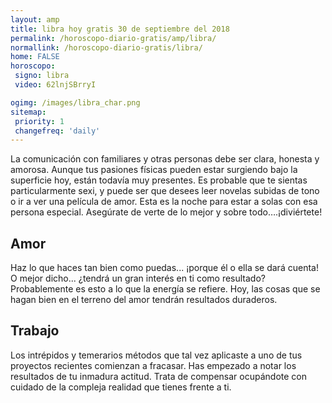 ```yaml
---
layout: amp
title: libra hoy gratis 30 de septiembre del 2018 
permalink: /horoscopo-diario-gratis/amp/libra/
normallink: /horoscopo-diario-gratis/libra/
home: FALSE
horoscopo:
 signo: libra
 video: 62lnjSBrryI

ogimg: /images/libra_char.png
sitemap:
 priority: 1
 changefreq: 'daily'
---
```



La comunicación con familiares y otras personas debe ser clara, honesta y amorosa. Aunque tus pasiones físicas pueden estar surgiendo bajo la superficie hoy, están todavía muy presentes. Es probable que te sientas particularmente sexi, y puede ser que desees leer novelas subidas de tono o ir a ver una película de amor. Esta es la noche para estar a solas con esa persona especial. Asegúrate de verte de lo mejor y sobre todo….¡diviértete!

## Amor

Haz lo que haces tan bien como puedas... ¡porque él o ella se dará cuenta! O mejor dicho... ¿tendrá un gran interés en ti como resultado? Probablemente es esto a lo que la energía se refiere. Hoy, las cosas que se hagan bien en el terreno del amor tendrán resultados duraderos.

## Trabajo

Los intrépidos y temerarios métodos que tal vez aplicaste a uno de tus proyectos recientes comienzan a fracasar. Has empezado a notar los resultados de tu inmadura actitud. Trata de compensar ocupándote con cuidado de la compleja realidad que tienes frente a ti.